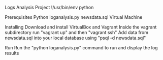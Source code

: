 Logs Analysis Project
!/usr/bin/env python

Prerequisites
	Python
	loganalysis.py
	newsdata.sql
	Virtual Machine
	
Installing
	Download and install VirtualBox and Vagrant
	Inside the vagrant subdirectory run "vagrant up" and then "vagrant ssh"
	Add data from newsdata.sql into your local database using "psql -d newsdata.sql"
	
	
Run
	Run the "python loganalysis.py" command to run and display the log results
	